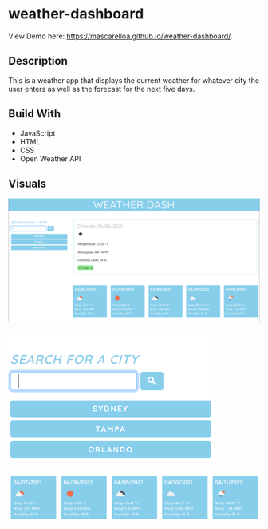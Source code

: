 # weather-dashboard

View Demo here: https://mascarelloa.github.io/weather-dashboard/.

## Description
This is a weather app that displays the current weather for whatever city the user enters as well as the forecast for the next five days. 

## Build With
* JavaScript
* HTML
* CSS
* Open Weather API

## Visuals


![visual 1](https://github.com/mascarelloa/weather-dashboard/blob/main/assets/images/visual1.PNG)

![visual 2](https://github.com/mascarelloa/weather-dashboard/blob/main/assets/images/visual2.PNG)

![visual 3](https://github.com/mascarelloa/weather-dashboard/blob/main/assets/images/visual3.PNG)


